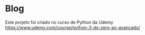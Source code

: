 # Blog

Este projeto foi criado no curso de Python da Udemy https://www.udemy.com/course/python-3-do-zero-ao-avancado/